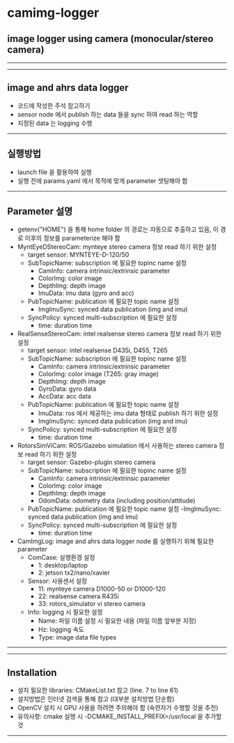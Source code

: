 # camimg-logger
## image logger using camera (monocular/stereo camera)
------
------
## image and ahrs data logger
- 코드에 작성한 주석 참고하기
- sensor node 에서 publish 하는 data 들을 sync 하여 read 하는 역할
- 지정된 data 는 logging 수행
------
## 실행방법
- launch file 을 활용하여 실행
- 실행 전에 params.yaml 에서 목적에 맞게 parameter 셋팅해야 함
------
## Parameter 설명
- getenv("HOME") 을 통해 home folder 의 경로는 자동으로 추출하고 있음, 이 경로 이후의 정보를 parameterize 해야 함
- MyntEyeDStereoCam: mynteye stereo camera 정보 read 하기 위한 설정
  - target sensor: MYNTEYE-D-120/50
  - SubTopicName: subscription 에 필요한 topinc name 설정
    - CamInfo: camera intrinsic/extrinsic parameter 
    - ColorImg: color image
    - DepthImg: depth image
    - ImuData: imu data (gyro and acc)
  - PubTopicName: publication 에 필요한 topic name 설정
    - ImgImuSync: synced data publication (img and imu)
  - SyncPolicy: synced multi-subscription 에 필요한 설정
    - time: duration time
- RealSenseStereoCam: intel realsense stereo camera 정보 read 하기 위한 설정
  - target sensor: intel realsense D435i, D455, T265
  - SubTopicName: subscription 에 필요한 topinc name 설정
    - CamInfo: camera intrinsic/extrinsic parameter 
    - ColorImg: color image  (T265: gray image)
    - DepthImg: depth image
    - GyroData: gyro data
    - AccData: acc data
  - PubTopicName: publication 에 필요한 topic name 설정
    - ImuData: ros 에서 제공하는 imu data 형태로 publish 하기 위한 설정
    - ImgImuSync: synced data publication (img and imu)
  - SyncPolicy: synced multi-subscription 에 필요한 설정
    - time: duration time
- RotorsSimViCam: ROS/Gazebo simulation 에서 사용하는 stereo camera 정보 read 하기 위한 설정
  - target sensor: Gazebo-plugin stereo camera
  - SubTopicName: subscription 에 필요한 topinc name 설정
    - CamInfo: camera intrinsic/extrinsic parameter 
    - ColorImg: color image
    - DepthImg: depth image
    - OdomData: odometry data (including position/attitude)
  - PubTopicName: publication 에 필요한 topic name 설정
    -ImgImuSync: synced data publication (img and imu)
  - SyncPolicy: synced multi-subscription 에 필요한 설정
    - time: duration time
- CamImgLog: image and ahrs data logger node 를 실행하기 위해 필요한 parameter
  - ComCase: 실행환경 설정
    - 1: desktop/laptop
    - 2: jetson tx2/nano/xavier
  - Sensor: 사용센서 설정
    - 11: mynteye camera D1000-50 or D1000-120
    - 22: realsense camera R435i
    - 33: rotors_simulator vi stereo camera
  - Info: logging 시 필요한 설정
    - Name: 파일 이름 설정 시 필요한 내용 (파일 이름 앞부분 지정)
    - Hz: logging 속도
    - Type: image data file types
------
------
## Installation
- 설치 필요한 libraries: CMakeList.txt 참고 (line. 7 to line 61)
- 설치방법은 인터넷 검색을 통해 참고 (대부분 설치방법 단순함)
- OpenCV 설치 시 GPU 사용을 하려면 주의해야 함 (숙련자가 수행할 것을 추천)
- 유의사항: cmake 실행 시 -DCMAKE_INSTALL_PREFIX=/usr/local 을 추가할 것
------    
